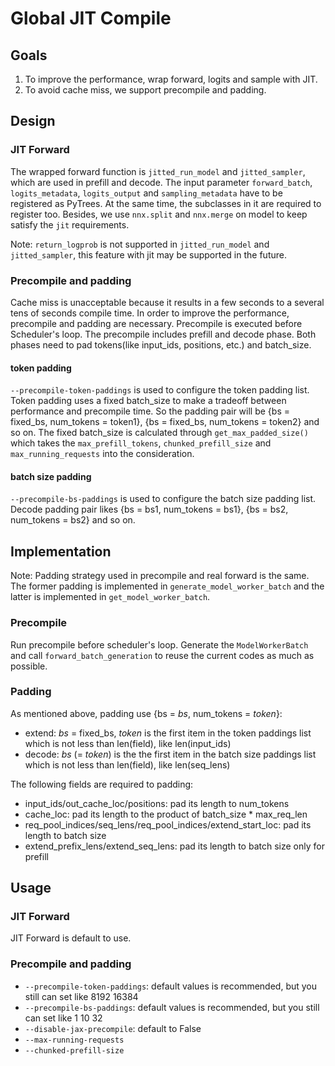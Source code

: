 # Global JIT Compile

## Goals

1. To improve the performance, wrap forward, logits and sample with JIT.
2. To avoid cache miss, we support precompile and padding.

## Design

### JIT Forward

The wrapped forward function is `jitted_run_model` and `jitted_sampler`, which are used in prefill and decode. The input parameter `forward_batch`, `logits_metadata`, `logits_output` and `sampling_metadata` have to be registered as PyTrees. At the same time, the subclasses in it are required to register too. Besides, we use `nnx.split` and `nnx.merge` on model to keep satisfy the `jit` requirements.

Note: `return_logprob` is not supported in `jitted_run_model` and `jitted_sampler`, this feature with jit may be supported in the future.

### Precompile and padding

Cache miss is unacceptable because it results in a few seconds to a several tens of seconds compile time. In order to improve the performance, precompile and padding are necessary. Precompile is executed before Scheduler's loop. The precompile includes prefill and decode phase. Both phases need to pad tokens(like input_ids, positions, etc.) and batch_size.

#### token padding

`--precompile-token-paddings` is used to configure the token padding list. Token padding uses a fixed batch_size to make a tradeoff between performance and precompile time. So the padding pair will be {bs = fixed_bs, num_tokens = token1}, {bs = fixed_bs, num_tokens = token2} and so on. The fixed batch_size is calculated through `get_max_padded_size()` which takes the `max_prefill_tokens`, `chunked_prefill_size` and `max_running_requests` into the consideration.

#### batch size padding

`--precompile-bs-paddings` is used to configure the batch size padding list. Decode padding pair likes {bs = bs1, num_tokens = bs1}, {bs = bs2, num_tokens = bs2} and so on.




## Implementation

Note: Padding strategy used in precompile and real forward is the same. The former padding is implemented in `generate_model_worker_batch` and the latter is implemented in `get_model_worker_batch`.

### Precompile

Run precompile before scheduler's loop. Generate the `ModelWorkerBatch` and call `forward_batch_generation` to reuse the current codes as much as possible.

### Padding

As mentioned above, padding use {bs = *bs*, num_tokens = *token*}:
- extend: *bs* = fixed_bs, *token* is the first item in the token paddings list which is not less than len(field), like len(input_ids)
- decode: *bs* (= *token*) is the the first item in the batch size paddings list which is not less than len(field), like len(seq_lens)

The following fields are required to padding:
- input_ids/out_cache_loc/positions: pad its length to num_tokens
- cache_loc: pad its length to the product of batch_size * max_req_len
- req_pool_indices/seq_lens/req_pool_indices/extend_start_loc: pad its length to batch size
- extend_prefix_lens/extend_seq_lens: pad its length to batch size only for prefill


## Usage

### JIT Forward

JIT Forward is default to use.

### Precompile and padding

- `--precompile-token-paddings`: default values is recommended, but you still can set like 8192 16384
- `--precompile-bs-paddings`: default values is recommended, but you still can set like 1 10 32
- `--disable-jax-precompile`: default to False
- `--max-running-requests`
- `--chunked-prefill-size`
